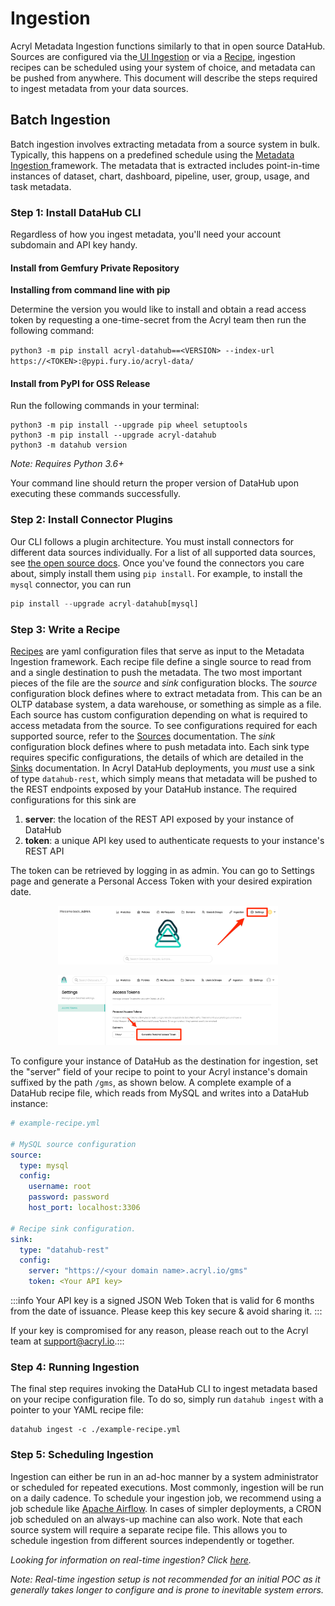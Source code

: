 # Ingestion

Acryl Metadata Ingestion functions similarly to that in open source DataHub. Sources are configured via the[ UI Ingestion](docs/ui-ingestion.md) or via a [Recipe](metadata-ingestion/README.md#recipes), ingestion recipes can be scheduled using your system of choice, and metadata can be pushed from anywhere.
This document will describe the steps required to ingest metadata from your data sources.

## Batch Ingestion

Batch ingestion involves extracting metadata from a source system in bulk. Typically, this happens on a predefined schedule using the [Metadata Ingestion ](metadata-ingestion/README.md#install-from-pypi)framework.
The metadata that is extracted includes point-in-time instances of dataset, chart, dashboard, pipeline, user, group, usage, and task metadata.

### Step 1: Install DataHub CLI

Regardless of how you ingest metadata, you'll need your account subdomain and API key handy.

#### **Install from Gemfury Private Repository**

**Installing from command line with pip**

Determine the version you would like to install and obtain a read access token by requesting a one-time-secret from the Acryl team then run the following command:

`python3 -m pip install acryl-datahub==<VERSION> --index-url https://<TOKEN>:@pypi.fury.io/acryl-data/`

#### Install from PyPI for OSS Release

Run the following commands in your terminal:

```
python3 -m pip install --upgrade pip wheel setuptools
python3 -m pip install --upgrade acryl-datahub
python3 -m datahub version
```

_Note: Requires Python 3.6+_

Your command line should return the proper version of DataHub upon executing these commands successfully.

### Step 2: Install Connector Plugins

Our CLI follows a plugin architecture. You must install connectors for different data sources individually. For a list of all supported data sources, see [the open source docs](metadata-ingestion/README.md#installing-plugins).
Once you've found the connectors you care about, simply install them using `pip install`.
For example, to install the `mysql` connector, you can run

```python
pip install --upgrade acryl-datahub[mysql]
```

### Step 3: Write a Recipe

[Recipes](metadata-ingestion/README.md#recipes) are yaml configuration files that serve as input to the Metadata Ingestion framework. Each recipe file define a single source to read from and a single destination to push the metadata.
The two most important pieces of the file are the _source_ and _sink_ configuration blocks.
The _source_ configuration block defines where to extract metadata from. This can be an OLTP database system, a data warehouse, or something as simple as a file. Each source has custom configuration depending on what is required to access metadata from the source. To see configurations required for each supported source, refer to the [Sources](metadata-ingestion/README.md#sources) documentation.
The _sink_ configuration block defines where to push metadata into. Each sink type requires specific configurations, the details of which are detailed in the [Sinks](metadata-ingestion/README.md#sinks) documentation.
In Acryl DataHub deployments, you _must_ use a sink of type `datahub-rest`, which simply means that metadata will be pushed to the REST endpoints exposed by your DataHub instance. The required configurations for this sink are

1. **server**: the location of the REST API exposed by your instance of DataHub
2. **token**: a unique API key used to authenticate requests to your instance's REST API

The token can be retrieved by logging in as admin. You can go to Settings page and generate a Personal Access Token with your desired expiration date.

<p align="center">
  <img width="70%" src="https://raw.githubusercontent.com/datahub-project/static-assets/main/imgs/saas/home-(1).png"/>
</p>

<p align="center">
  <img width="70%" src="https://raw.githubusercontent.com/datahub-project/static-assets/main/imgs/saas/settings.png"/>
</p>

To configure your instance of DataHub as the destination for ingestion, set the "server" field of your recipe to point to your Acryl instance's domain suffixed by the path `/gms`, as shown below.
A complete example of a DataHub recipe file, which reads from MySQL and writes into a DataHub instance:

```yaml
# example-recipe.yml

# MySQL source configuration
source:
  type: mysql
  config:
    username: root
    password: password
    host_port: localhost:3306

# Recipe sink configuration.
sink:
  type: "datahub-rest"
  config:
    server: "https://<your domain name>.acryl.io/gms"
    token: <Your API key>
```

:::info
Your API key is a signed JSON Web Token that is valid for 6 months from the date of issuance. Please keep this key secure & avoid sharing it.
:::

If your key is compromised for any reason, please reach out to the Acryl team at support@acryl.io.:::

### Step 4: Running Ingestion

The final step requires invoking the DataHub CLI to ingest metadata based on your recipe configuration file.
To do so, simply run `datahub ingest` with a pointer to your YAML recipe file:

```
datahub ingest -c ./example-recipe.yml
```

### Step 5: Scheduling Ingestion

Ingestion can either be run in an ad-hoc manner by a system administrator or scheduled for repeated executions. Most commonly, ingestion will be run on a daily cadence.
To schedule your ingestion job, we recommend using a job schedule like [Apache Airflow](https://airflow.apache.org/). In cases of simpler deployments, a CRON job scheduled on an always-up machine can also work.
Note that each source system will require a separate recipe file. This allows you to schedule ingestion from different sources independently or together.

_Looking for information on real-time ingestion? Click_ [_here_](docs/lineage/airflow.md)_._

_Note: Real-time ingestion setup is not recommended for an initial POC as it generally takes longer to configure and is prone to inevitable system errors._
